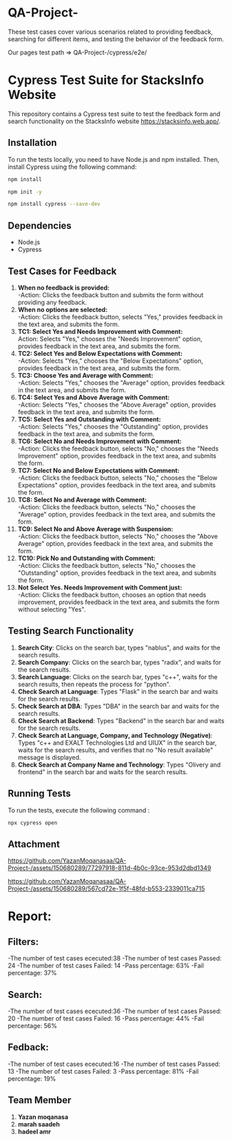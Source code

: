 # QA-Project-
These test cases cover various scenarios related to providing feedback, searching for different items, and testing the behavior of the feedback form.

Our pages test path => QA-Project-/cypress/e2e/



# Cypress Test Suite for StacksInfo Website

This repository contains a Cypress test suite to test the feedback form and search functionality on the StacksInfo website https://stacksinfo.web.app/.

## Installation

To run the tests locally, you need to have Node.js and npm installed. Then, install Cypress using the following command:
  ```bash
  npm install

  npm init -y

  npm install cypress --save-dev
 ```
 ## Dependencies

- Node.js
- Cypress


## Test Cases for Feedback 

1. **When no feedback is provided:**  
    -Action: Clicks the feedback button and submits the form without providing any feedback.
2. **When no options are selected:**  
    -Action: Clicks the feedback button, selects "Yes," provides feedback in the text area, and submits the form.
3. **TC1: Select Yes and Needs Improvement with Comment:**  
   Action: Selects "Yes," chooses the "Needs Improvement" option, provides feedback in the text area, and submits the form.
4. **TC2: Select Yes and Below Expectations with Comment:**  
    -Action: Selects "Yes," chooses the "Below Expectations" option, provides feedback in the text area, and submits the form.
5. **TC3: Choose Yes and Average with Comment:**  
    -Action: Selects "Yes," chooses the "Average" option, provides feedback in the text area, and submits the form.
6. **TC4: Select Yes and Above Average with Comment:**  
    -Action: Selects "Yes," chooses the "Above Average" option, provides feedback in the text area, and submits the form.
7. **TC5: Select Yes and Outstanding with Comment:**  
    -Action: Selects "Yes," chooses the "Outstanding" option, provides feedback in the text area, and submits the form.
8. **TC6: Select No and Needs Improvement with Comment:**  
    -Action: Clicks the feedback button, selects "No," chooses the "Needs Improvement" option, provides feedback in the text area, and submits the form.
9. **TC7: Select No and Below Expectations with Comment:**  
    -Action: Clicks the feedback button, selects "No," chooses the "Below Expectations" option, provides feedback in the text area, and submits the form.
10. **TC8: Select No and Average with Comment:**  
    -Action: Clicks the feedback button, selects "No," chooses the "Average" option, provides feedback in the text area, and submits the form.
11. **TC9: Select No and Above Average with Suspension:**  
    -Action: Clicks the feedback button, selects "No," chooses the "Above Average" option, provides feedback in the text area, and submits the form.
12. **TC10: Pick No and Outstanding with Comment:**  
    -Action: Clicks the feedback button, selects "No," chooses the "Outstanding" option, provides feedback in the text area, and submits the form.
13. **Not Select Yes. Needs Improvement with Comment just:**  
    -Action: Clicks the feedback button, chooses an option that needs improvement, provides feedback in the text area, and submits the form without selecting "Yes".


## Testing Search Functionality

1. **Search City**: Clicks on the search bar, types "nablus", and waits for the search results.
2. **Search Company**: Clicks on the search bar, types "radix", and waits for the search results.
3. **Search Language**: Clicks on the search bar, types "c++", waits for the search results, then repeats the process for "python".
4. **Check Search at Language**: Types "Flask" in the search bar and waits for the search results.
5. **Check Search at DBA**: Types "DBA" in the search bar and waits for the search results.
6. **Check Search at Backend**: Types "Backend" in the search bar and waits for the search results.
7. **Check Search at Language, Company, and Technology (Negative)**: Types "c++ and EXALT Technologies Ltd and UIUX" in the search bar, waits for the search results, and verifies that no "No result available" message is displayed.
8. **Check Search at Company Name and Technology**: Types "Olivery and frontend" in the search bar and waits for the search results.



## Running Tests

To run the tests, execute the following command :
 ```bash
npx cypress open
```


## Attachment


https://github.com/YazanMoqanasaa/QA-Project-/assets/150680289/77297918-811d-4b0c-93ce-953d2dbd1349


https://github.com/YazanMoqanasaa/QA-Project-/assets/150680289/567cd72e-1f5f-48fd-b553-2339011ca715


# Report:
 ## Filters:
  -The number of test cases ececuted:38
  -The number of test cases Passed: 24
  -The number of test cases Failed: 14
  -Pass percentage: 63%
  -Fail percentage: 37%

 ## Search:
  -The number of test cases ececuted:36
  -The number of test cases Passed: 20
  -The number of test cases Failed: 16
  -Pass percentage: 44%
  -Fail percentage: 56%

   ## Fedback:
  -The number of test cases ececuted:16
  -The number of test cases Passed: 13
  -The number of test cases Failed: 3
  -Pass percentage: 81%
  -Fail percentage: 19%
  

## Team Member 
1. **Yazan moqanasa**
2. **marah saadeh**
3. **hadeel amr**
   


